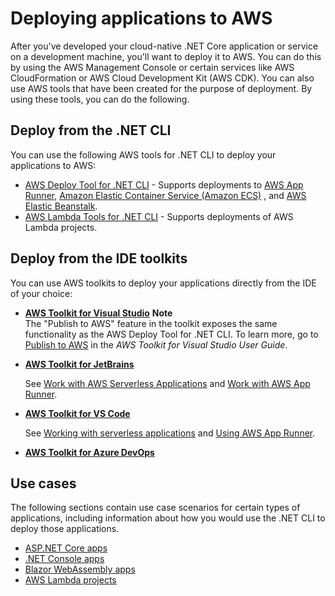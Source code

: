 # Deploying applications to AWS<a name="deploying"></a>

After you've developed your cloud\-native \.NET Core application or service on a development machine, you'll want to deploy it to AWS\. You can do this by using the AWS Management Console or certain services like AWS CloudFormation or AWS Cloud Development Kit \(AWS CDK\)\. You can also use AWS tools that have been created for the purpose of deployment\. By using these tools, you can do the following\.

## Deploy from the \.NET CLI<a name="deploying-from-net-cli"></a>

You can use the following AWS tools for \.NET CLI to deploy your applications to AWS:
+ [AWS Deploy Tool for \.NET CLI](https://aws.github.io/aws-dotnet-deploy/) \- Supports deployments to [AWS App Runner](https://aws.amazon.com/apprunner/), [Amazon Elastic Container Service \(Amazon ECS\)](https://aws.amazon.com/ecs/) , and [AWS Elastic Beanstalk](https://aws.amazon.com/elasticbeanstalk/)\.
+ [AWS Lambda Tools for \.NET CLI](https://www.nuget.org/packages/Amazon.Lambda.Tools) \- Supports deployments of AWS Lambda projects\.

## Deploy from the IDE toolkits<a name="deploying-from-toolkits"></a>

You can use AWS toolkits to deploy your applications directly from the IDE of your choice:
+ **[AWS Toolkit for Visual Studio](https://docs.aws.amazon.com/toolkit-for-visual-studio/latest/user-guide/deployment-chapt.html)**
**Note**  
The "Publish to AWS" feature in the toolkit exposes the same functionality as the AWS Deploy Tool for \.NET CLI\. To learn more, go to [Publish to AWS](https://docs.aws.amazon.com/toolkit-for-visual-studio/latest/user-guide/publish-experience.html) in the *AWS Toolkit for Visual Studio User Guide*\.
+ **[AWS Toolkit for JetBrains](https://docs.aws.amazon.com/toolkit-for-jetbrains/latest/userguide/welcome.html)**

  See [Work with AWS Serverless Applications](https://docs.aws.amazon.com/toolkit-for-jetbrains/latest/userguide/key-tasks.html#key-tasks-sam) and [Work with AWS App Runner](https://docs.aws.amazon.com/toolkit-for-jetbrains/latest/userguide/key-tasks.html#key-tasks-app-runner)\.
+ **[AWS Toolkit for VS Code](https://docs.aws.amazon.com/toolkit-for-vscode/latest/userguide/welcome.html)**

  See [Working with serverless applications](https://docs.aws.amazon.com/toolkit-for-vscode/latest/userguide/serverless-apps.html) and [Using AWS App Runner](https://docs.aws.amazon.com/toolkit-for-vscode/latest/userguide/using-apprunner.html)\.
+ **[AWS Toolkit for Azure DevOps](https://docs.aws.amazon.com/vsts/latest/userguide/tutorial-eb.html)**

## Use cases<a name="w198aac17b9"></a>

The following sections contain use case scenarios for certain types of applications, including information about how you would use the \.NET CLI to deploy those applications\.
+ [ASP\.NET Core apps](deploying-asp-net.md)
+ [\.NET Console apps](deploying-console.md)
+ [Blazor WebAssembly apps](deploying-blazor.md)
+ [AWS Lambda projects](deploying-lambda.md)